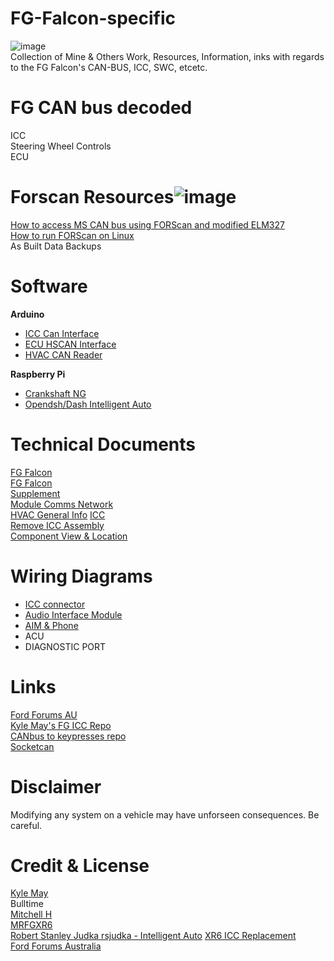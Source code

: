 # FG-Falcon-specific #
![image](https://raw.githubusercontent.com/jakka351/FG-Falcon-specific/master/resources/images/_.webp?token=raw)  
Collection of Mine & Others Work, Resources, Information, inks with regards to the FG Falcon's CAN-BUS, ICC, SWC, etcetc.


# FG CAN bus decoded  
ICC  
Steering Wheel Controls  
ECU  

# Forscan Resources![image](https://raw.githubusercontent.com/jakka351/FG-Falcon-specific/0570d4a5590f1af9765ba1e117a521872f8471b6/resources/images/FORSCAN%20v2.svg?token=ANTL335HYI5K2TXAATMAX3K7ZWGGA)    
[How to access MS CAN bus using FORScan and modified ELM327](https://forscan.org/forum/viewtopic.php?f=4&t=4)   
[How to run FORScan on Linux](https://forscan.org/forum/viewtopic.php?f=4&t=6)    
As Built Data Backups  
# Software
**Arduino**  
 - [ICC Can Interface]()    
 - [ECU HSCAN Interface]()  
 - [HVAC CAN Reader]()  
 
**Raspberry Pi**  
 - [Crankshaft NG](https://getcrankshaft.com/)    
 - [Opendsh/Dash Intelligent Auto](https://github.com/openDsh/dash)      

# Technical Documents   
[FG Falcon](https://www.fordforums.com.au/vbportal/viewcategory.php?moduleid=64)  
[FG Falcon](https://www.fordforums.com.au/vbportal/viewarticle.php?articleid=1813)  
[Supplement](https://www.fordforums.com.au/vbportal/viewarticle.php?articleid=1884)   
[Module Comms Network](http://fordforums.com.au/wsmpub/fgii/418-00.html)  
[HVAC General Info](http://fordforums.com.au/wsmpub/fgfpv50/412-00.html) 
[ICC](http://fordforums.com.au/wsmpub/fg/413-08.html)  
[Remove ICC Assembly](https://www.fordforums.com.au/vbportal/viewarticle.php?articleid=855)    
[Component View & Location](http://fordforums.com.au/wsmpub/wire/fgfpv/700-06.html)  

# Wiring Diagrams
 - [ICC connector](https://www.fordforums.com.au/vbportal/viewarticle.php?articleid=1173)    
 - [Audio Interface Module](https://www.fordforums.com.au/vbportal/viewarticle.php?articleid=1173)   
 - [AIM & Phone](https://www.fordforums.com.au/vbportal/viewarticle.php?articleid=699)  
 - ACU  
 - DIAGNOSTIC PORT  

# Links #  
[Ford Forums AU](https://fordforums.com.au/)  
[Kyle May's FG ICC Repo](https://github.com/KyleMay/Ford-FG-ICC)  
[CANbus to keypresses repo](https://)  
[Socketcan](https://python-can.readthedocs.io/en/master/interfaces/socketcan.html)    


# Disclaimer #
Modifying any system on a vehicle may have unforseen consequences. Be careful.  

# Credit & License #
[Kyle May](https://www.kylemay.net.au/)  
Bulltime  
[Mitchell H](https://fordforums.com.au/member.php?u=2315299)    
[MRFGXR6](http://fordforums.com.au/member.php?u=25234)  
[Robert Stanley Judka rsjudka - Intelligent Auto](https://github.com/rsjudka)
[XR6 ICC Replacement](https://fordforums.com.au/showthread.php?t=11475851)    
[Ford Forums Australia](https://fordforums.com.au)  


